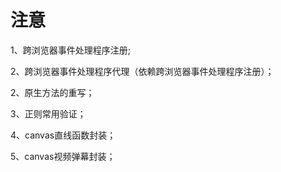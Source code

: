 # 注意

1、跨浏览器事件处理程序注册;

2、跨浏览器事件处理程序代理（依赖跨浏览器事件处理程序注册）；

2、原生方法的重写；

3、正则常用验证；

4、canvas直线函数封装；

5、canvas视频弹幕封装；


